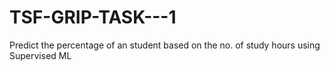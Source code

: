 # TSF-GRIP-TASK---1
Predict the percentage of an student based on the no. of study hours using Supervised ML
